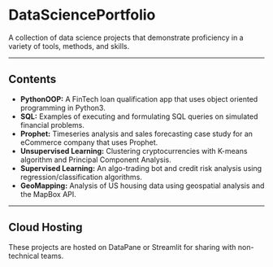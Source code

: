# DataSciencePortfolio

A collection of data science projects that demonstrate proficiency in a variety of tools, methods, and skills.

---

## Contents

- **PythonOOP:** A FinTech loan qualification app that uses object oriented programming in Python3.
- **SQL:** Examples of executing and formulating SQL queries on simulated financial problems.
- **Prophet:** Timeseries analysis and sales forecasting case study for an eCommerce company that uses Prophet.
- **Unsupervised Learning:** Clustering cryptocurrencies with K-means algorithm and Principal Component Analysis.
- **Supervised Learning:** An algo-trading bot and credit risk analysis using regression/classification algorithms.
- **GeoMapping:** Analysis of US housing data using geospatial analysis and the MapBox API.

---

## Cloud Hosting

These projects are hosted on DataPane or Streamlit for sharing with non-technical teams.
